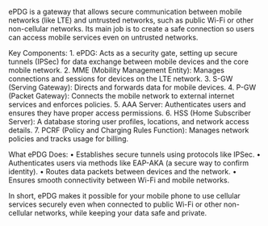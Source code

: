 ePDG is a gateway that allows secure communication between mobile networks (like LTE) and untrusted networks, such as public Wi-Fi or other non-cellular networks. Its main job is to create a safe connection so users can access mobile services even on untrusted networks.

Key Components:
	1.	ePDG: Acts as a security gate, setting up secure tunnels (IPSec) for data exchange between mobile devices and the core mobile network.
	2.	MME (Mobility Management Entity): Manages connections and sessions for devices on the LTE network.
	3.	S-GW (Serving Gateway): Directs and forwards data for mobile devices.
	4.	P-GW (Packet Gateway): Connects the mobile network to external internet services and enforces policies.
	5.	AAA Server: Authenticates users and ensures they have proper access permissions.
	6.	HSS (Home Subscriber Server): A database storing user profiles, locations, and network access details.
	7.	PCRF (Policy and Charging Rules Function): Manages network policies and tracks usage for billing.

What ePDG Does:
	•	Establishes secure tunnels using protocols like IPSec.
	•	Authenticates users via methods like EAP-AKA (a secure way to confirm identity).
	•	Routes data packets between devices and the network.
	•	Ensures smooth connectivity between Wi-Fi and mobile networks.

In short, ePDG makes it possible for your mobile phone to use cellular services securely even when connected to public Wi-Fi or other non-cellular networks, while keeping your data safe and private.

